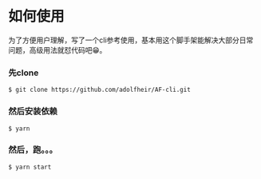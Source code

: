 # 如何使用

为了方便用户理解，写了一个cli参考使用，基本用这个脚手架能解决大部分日常问题，高级用法就怼代码吧😁。

### 先clone

```
$ git clone https://github.com/adolfheir/AF-cli.git
```

### 然后安装依赖

```
$ yarn
```

### 然后，跑。。。

```
$ yarn start
```



